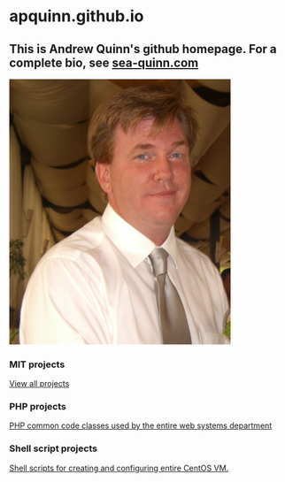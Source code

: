# apquinn.github.io

## This is Andrew Quinn's github homepage. For a complete bio, see <a href="sea-quinn.com">sea-quinn.com</a>
<img src="CIMG0130.JPG" width="400">

### MIT projects
<a href="https://github.com/apquinn/example-code/tree/main/mit-projects">View all projects</a>

### PHP projects
<a href="https://github.com/apquinn/example-code/tree/main/php">PHP common code classes used by the entire web systems department</a>

### Shell script projects
<a href="https://github.com/apquinn/example-code/tree/main/shellScripts">Shell scripts for creating and configuring entire CentOS VM.</a>


